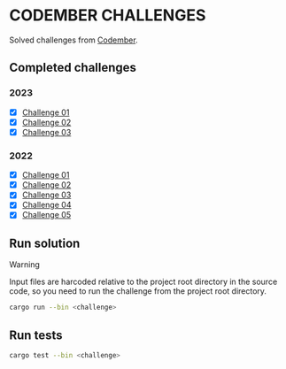 # CODEMBER CHALLENGES

Solved challenges from [Codember](https://codember.dev/).

## Completed challenges

### 2023

- [x] [Challenge 01](https://github.com/JorgeMayoral/codember-challenges/tree/main/2023_challenges/challenge01-23)
- [x] [Challenge 02](https://github.com/JorgeMayoral/codember-challenges/tree/main/2023_challenges/challenge02-23)
- [x] [Challenge 03](https://github.com/JorgeMayoral/codember-challenges/tree/main/2023_challenges/challenge03-23)

### 2022

- [x] [Challenge 01](https://github.com/JorgeMayoral/codember-challenges/tree/main/2022_challenges/challenge01-22)
- [x] [Challenge 02](https://github.com/JorgeMayoral/codember-challenges/tree/main/2022_challenges/challenge02-22)
- [x] [Challenge 03](https://github.com/JorgeMayoral/codember-challenges/tree/main/2022_challenges/challenge03-22)
- [x] [Challenge 04](https://github.com/JorgeMayoral/codember-challenges/tree/main/2022_challenges/challenge04-22)
- [x] [Challenge 05](https://github.com/JorgeMayoral/codember-challenges/tree/main/2022_challenges/challenge05-22)

## Run solution

> [!WARNING]
> Input files are harcoded relative to the project root directory in the source code, so you need to run the challenge from the project root directory.

```bash
cargo run --bin <challenge>
```

## Run tests

```bash
cargo test --bin <challenge>
```

